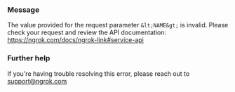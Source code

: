 
### Message
The value provided for the request parameter `&lt;NAME&gt;` is invalid. Please check your request and review the API documentation: https://ngrok.com/docs/ngrok-link#service-api

### Further help
If you're having trouble resolving this error, please reach out to [support@ngrok.com](mailto:support@ngrok.com?subject=Help%20with%20ERR_NGROK_215)

